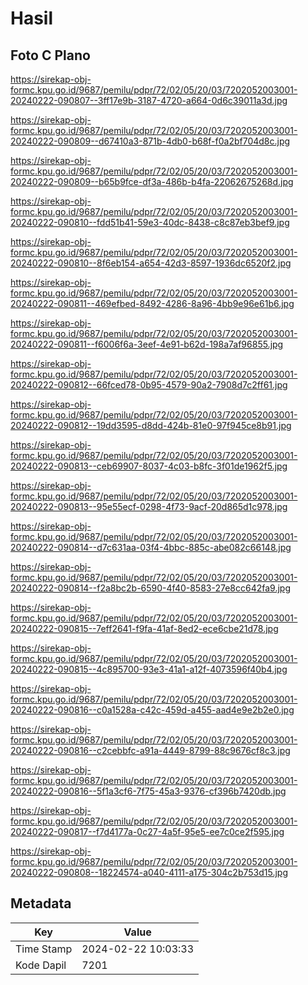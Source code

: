 # Hasil

## Foto C Plano

https://sirekap-obj-formc.kpu.go.id/9687/pemilu/pdpr/72/02/05/20/03/7202052003001-20240222-090807--3ff17e9b-3187-4720-a664-0d6c39011a3d.jpg

https://sirekap-obj-formc.kpu.go.id/9687/pemilu/pdpr/72/02/05/20/03/7202052003001-20240222-090809--d67410a3-871b-4db0-b68f-f0a2bf704d8c.jpg

https://sirekap-obj-formc.kpu.go.id/9687/pemilu/pdpr/72/02/05/20/03/7202052003001-20240222-090809--b65b9fce-df3a-486b-b4fa-22062675268d.jpg

https://sirekap-obj-formc.kpu.go.id/9687/pemilu/pdpr/72/02/05/20/03/7202052003001-20240222-090810--fdd51b41-59e3-40dc-8438-c8c87eb3bef9.jpg

https://sirekap-obj-formc.kpu.go.id/9687/pemilu/pdpr/72/02/05/20/03/7202052003001-20240222-090810--8f6eb154-a654-42d3-8597-1936dc6520f2.jpg

https://sirekap-obj-formc.kpu.go.id/9687/pemilu/pdpr/72/02/05/20/03/7202052003001-20240222-090811--469efbed-8492-4286-8a96-4bb9e96e61b6.jpg

https://sirekap-obj-formc.kpu.go.id/9687/pemilu/pdpr/72/02/05/20/03/7202052003001-20240222-090811--f6006f6a-3eef-4e91-b62d-198a7af96855.jpg

https://sirekap-obj-formc.kpu.go.id/9687/pemilu/pdpr/72/02/05/20/03/7202052003001-20240222-090812--66fced78-0b95-4579-90a2-7908d7c2ff61.jpg

https://sirekap-obj-formc.kpu.go.id/9687/pemilu/pdpr/72/02/05/20/03/7202052003001-20240222-090812--19dd3595-d8dd-424b-81e0-97f945ce8b91.jpg

https://sirekap-obj-formc.kpu.go.id/9687/pemilu/pdpr/72/02/05/20/03/7202052003001-20240222-090813--ceb69907-8037-4c03-b8fc-3f01de1962f5.jpg

https://sirekap-obj-formc.kpu.go.id/9687/pemilu/pdpr/72/02/05/20/03/7202052003001-20240222-090813--95e55ecf-0298-4f73-9acf-20d865d1c978.jpg

https://sirekap-obj-formc.kpu.go.id/9687/pemilu/pdpr/72/02/05/20/03/7202052003001-20240222-090814--d7c631aa-03f4-4bbc-885c-abe082c66148.jpg

https://sirekap-obj-formc.kpu.go.id/9687/pemilu/pdpr/72/02/05/20/03/7202052003001-20240222-090814--f2a8bc2b-6590-4f40-8583-27e8cc642fa9.jpg

https://sirekap-obj-formc.kpu.go.id/9687/pemilu/pdpr/72/02/05/20/03/7202052003001-20240222-090815--7eff2641-f9fa-41af-8ed2-ece6cbe21d78.jpg

https://sirekap-obj-formc.kpu.go.id/9687/pemilu/pdpr/72/02/05/20/03/7202052003001-20240222-090815--4c895700-93e3-41a1-a12f-4073596f40b4.jpg

https://sirekap-obj-formc.kpu.go.id/9687/pemilu/pdpr/72/02/05/20/03/7202052003001-20240222-090816--c0a1528a-c42c-459d-a455-aad4e9e2b2e0.jpg

https://sirekap-obj-formc.kpu.go.id/9687/pemilu/pdpr/72/02/05/20/03/7202052003001-20240222-090816--c2cebbfc-a91a-4449-8799-88c9676cf8c3.jpg

https://sirekap-obj-formc.kpu.go.id/9687/pemilu/pdpr/72/02/05/20/03/7202052003001-20240222-090816--5f1a3cf6-7f75-45a3-9376-cf396b7420db.jpg

https://sirekap-obj-formc.kpu.go.id/9687/pemilu/pdpr/72/02/05/20/03/7202052003001-20240222-090817--f7d4177a-0c27-4a5f-95e5-ee7c0ce2f595.jpg

https://sirekap-obj-formc.kpu.go.id/9687/pemilu/pdpr/72/02/05/20/03/7202052003001-20240222-090808--18224574-a040-4111-a175-304c2b753d15.jpg


## Metadata

| Key        | Value               |
| ---------- | ------------------- |
| Time Stamp | 2024-02-22 10:03:33 |
| Kode Dapil | 7201                |



